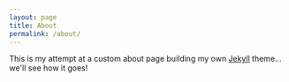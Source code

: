 ```yaml
---
layout: page
title: About
permalink: /about/
---
```


This is my attempt at a custom about page building my own [Jekyll](https://jekyllrb.com/) theme... we'll see how it goes!
